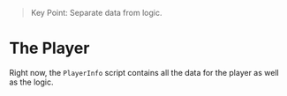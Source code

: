 
> Key Point: Separate data from logic.

# The Player

Right now, the `PlayerInfo` script contains all the data for the player as well as the logic.
